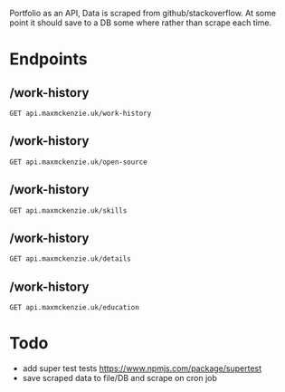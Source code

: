 Portfolio as an API, Data is scraped from github/stackoverflow. At some point it should save to a DB some where rather than scrape each time.

# Endpoints

## /work-history
`GET api.maxmckenzie.uk/work-history`

## /work-history
`GET api.maxmckenzie.uk/open-source`

## /work-history
`GET api.maxmckenzie.uk/skills`

## /work-history
`GET api.maxmckenzie.uk/details`

## /work-history
`GET api.maxmckenzie.uk/education`

# Todo
- add super test tests https://www.npmjs.com/package/supertest
- save scraped data to file/DB and scrape on cron job
